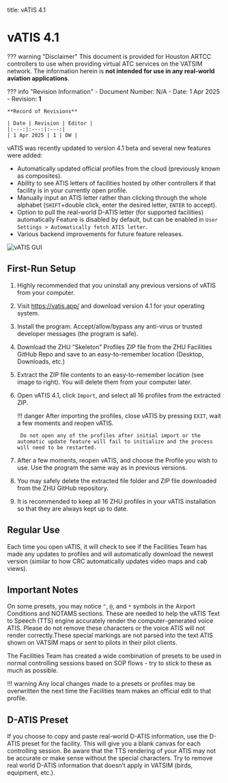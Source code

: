 title: vATIS 4.1
# vATIS 4.1

??? warning "Disclaimer"
    This document is provided for Houston ARTCC controllers to use when providing virtual ATC services on the VATSIM network. The information herein is **not intended for use in any real-world aviation applications**.

??? info "Revision Information"
    - Document Number: N/A
    - Date: 1 Apr 2025
    - Revision: **1**

    **Record of Revisions**

    | Date | Revision | Editor |
    |:---:|:---:|:---:|
    | 1 Apr 2025 | 1 | DW |

vATIS was recently updated to version 4.1 beta and several new features were added:

- Automatically updated official profiles from the cloud (previously known as composites).
- Ability to see ATIS letters of facilities hosted by other controllers if that facility is in your currently open profile.
- Manually input an ATIS letter rather than clicking through the whole alphabet (`SHIFT`+double click, enter the desired letter, `ENTER` to accept).
- Option to pull the real-world D-ATIS letter (for supported facilities) automatically Feature is disabled by default, but can be enabled in `User Settings > Automatically fetch ATIS letter`.
- Various backend improvements for future feature releases.

![vATIS GUI](https://vatis.app/assets/images/MainScreen.png)
## First-Run Setup
1. Highly recommended that you uninstall any
previous versions of vATIS from your computer.
2. Visit https://vatis.app/ and download version 4.1 for
your operating system.
3. Install the program. Accept/allow/bypass any anti-virus or trusted developer messages (the program is safe).
4. Download the ZHU “Skeleton” Profiles ZIP file from the ZHU Facilities GitHub Repo and save to an easy-to-remember location (Desktop, Downloads, etc.)
5. Extract the ZIP file contents to an easy-to-remember location (see image to right). You will delete them from your computer later.
6. Open vATIS 4.1, click `Import`, and select all 16 profiles from the extracted ZIP.

    !!! danger
        After importing the profiles, close vATIS by pressing `EXIT`, wait a few moments and reopen vATIS.
        
        Do not open any of the profiles after initial import or the automatic update feature will fail to initialize and the process will need to be restarted.

7. After a few moments, reopen vATIS, and choose the
Profile you wish to use. Use the program the same way as
in previous versions.
8. You may safely delete the extracted file folder and ZIP file downloaded from the ZHU GitHub repository.
9. It is recommended to keep all 16 ZHU profiles in your vATIS installation so that they are always kept up to date.

## Regular Use
Each time you open vATIS, it will check to see if the Facilities Team has made any updates to profiles and will automatically download the newest version (similar to how CRC automatically updates video maps and cab views).

## Important Notes
On some presets, you may notice `^`, `@`, and `*` symbols in the Airport Conditions and NOTAMS sections. These are needed to help the vATIS Text to Speech (TTS) engine accurately render the computer-generated voice ATIS. Please do not remove these characters or the voice ATIS will not render correctly.These special markings are not parsed into the text ATIS shown on VATSIM maps or sent to pilots in their pilot clients.

The Facilities Team has created a wide combination of presets to be used in normal controlling sessions based on SOP flows - try to stick to these as much as possible.

!!! warning
    Any local changes made to a presets or profiles may be overwritten the next time the Facilities team makes an official edit to that profile.

## D-ATIS Preset 
If you choose to copy and paste real-world D-ATIS information, use the D-ATIS preset for the facility. This will give you a blank canvas for each controlling session. Be aware that the TTS rendering of your ATIS may not be accurate or make sense without the special characters. Try to remove real world D-ATIS information that doesn’t apply in VATSIM (birds, equipment, etc.).